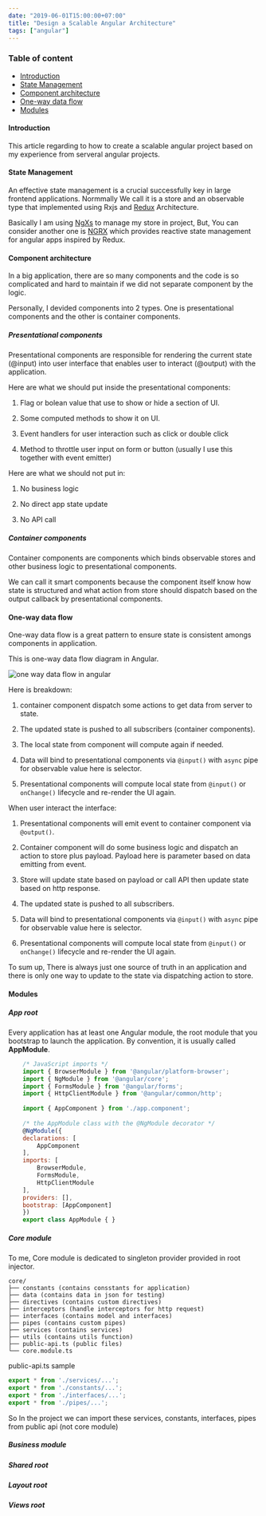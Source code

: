 ```yaml
---
date: "2019-06-01T15:00:00+07:00"
title: "Design a Scalable Angular Architecture"
tags: ["angular"]
---
```


### Table of content
- [Introduction](#introduction)
- [State Management](#state_management)
- [Component architecture](#component_architecture)
- [One-way data flow](#one_way_data)
- [Modules](#modules)

#### Introduction <a name="introduction"></a>

This article regarding to how to create a scalable angular project based on my experience from serveral angular projects.

#### State Management <a name="state_management"></a>

An effective state management is a crucial successfully key in large frontend applications. Normmally We call it is a store and an observable type that implemented using Rxjs and [Redux](https://redux.js.org/) Architecture.

Basically I am using [NgXs](https://ngxs.gitbook.io/ngxs/getting-started) to manage my store in project, But, You can consider another one is [NGRX](https://ngrx.io/) which provides reactive state management for angular apps inspired by Redux.


#### Component architecture <a name="component_architecture"></a>

In a big application, there are so many components and the code is so complicated and hard to maintain if we did not separate component by the logic.

Personally, I devided components into 2 types. One is presentational components and the other is container components.

##### Presentational components

Presentational components are responsible for rendering the current state (@input) into user interface that enables user to interact (@output) with the application.

Here are what we should put inside the presentational components:

1. Flag or bolean value that use to show or hide a section of UI.

2. Some computed methods to show it on UI.

3. Event handlers for user interaction such as click or double click

4. Method to throttle user input on form or button (usually I use this together with event emitter)

Here are what we should not put in:

1. No business logic

2. No direct app state update

3. No API call 

##### Container components

Container components are components which binds observable stores and other business logic to presentational components.

We can call it smart components because the component itself know how state is structured and what action from store should dispatch based on the output callback by presentational components.

#### One-way data flow <a name="one_way_data"></a>

One-way data flow is a great pattern to ensure state is consistent amongs components in application.

This is one-way data flow diagram in Angular.

![one way data flow in angular][1]

Here is breakdown:

1. container component  dispatch some actions to get data from server to state.

2. The updated state is pushed to all subscribers (container components).

3. The local state from component will compute again if needed.

4. Data will bind to presentational components via `@input()` with `async` pipe for observable value here is selector.

5. Presentational components will compute local state from `@input()` or `onChange()` lifecycle and re-render the UI again.


When user interact the interface:

1. Presentational components will emit event to container component via `@output()`.

2. Container component will do some business logic and dispatch an action to store plus payload. Payload here is parameter based on data emitting from event.

3. Store will update state based on payload or call API then update state based on http response.

4. The updated state is pushed to all subscribers.

5. Data will bind to presentational components via `@input()` with `async` pipe for observable value here is selector.

6. Presentational components will compute local state from `@input()` or `onChange()` lifecycle and re-render the UI again.

To sum up, There is always just one source of truth in an application and there is only one way to update to the state via dispatching action to store.

#### Modules <a name="modules"></a>

##### App root

Every application has at least one Angular module, the root module that you bootstrap to launch the application. By convention, it is usually called **AppModule**.

```javascript
    /* JavaScript imports */
    import { BrowserModule } from '@angular/platform-browser';
    import { NgModule } from '@angular/core';
    import { FormsModule } from '@angular/forms';
    import { HttpClientModule } from '@angular/common/http';
    
    import { AppComponent } from './app.component';
    
    /* the AppModule class with the @NgModule decorator */
    @NgModule({
    declarations: [
        AppComponent
    ],
    imports: [
        BrowserModule,
        FormsModule,
        HttpClientModule
    ],
    providers: [],
    bootstrap: [AppComponent]
    })
    export class AppModule { }
```
##### Core module

To me, Core module is dedicated to singleton provider provided in root injector.

```
core/
├── constants (contains consstants for application)
├── data (contains data in json for testing)
├── directives (contains custom directives)
├── interceptors (handle interceptors for http request)
├── interfaces (contains model and interfaces)
├── pipes (contains custom pipes)
├── services (contains services)
├── utils (contains utils function)
├── public-api.ts (public files)
└── core.module.ts
```

public-api.ts sample

```typescript
export * from './services/...';
export * from './constants/...';
export * from './interfaces/...';
export * from './pipes/...';
```

So In the project we can import these services, constants, interfaces, pipes from public api (not core module)
##### Business module
##### Shared root
##### Layout root
##### Views root

[1]: /my-blog/img/portfolio/one-way-data-flow.png